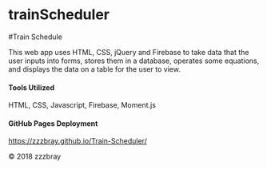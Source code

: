# trainScheduler


#Train Schedule

This web app uses HTML, CSS, jQuery and Firebase to take data that the user inputs into forms, stores them in a database, operates some equations, and displays the data on a table for the user to view.

#### Tools Utilized

HTML, CSS, Javascript, Firebase, Moment.js

#### GitHub Pages Deployment
https://zzzbray.github.io/Train-Scheduler/

&copy; 2018 zzzbray
